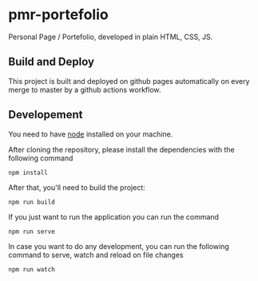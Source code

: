 # pmr-portefolio
Personal Page / Portefolio, developed in plain HTML, CSS, JS.

## Build and Deploy

This project is built and deployed on github pages automatically on every merge to master by a github actions workflow.

## Developement

You need to have [node](https://nodejs.org/en) installed on your machine.

After cloning the repository, please install the dependencies with the following command

```
npm install
```

After that, you'll need to build the project:

```
npm run build
```

If you just want to run the application you can run the command

```
npm run serve
```

In case you want to do any development, you can run the following command to serve, watch and reload on file changes

```
npm run watch
```

